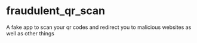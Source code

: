 # fraudulent_qr_scan
A fake app to scan your qr codes and redirect you to malicious websites as well as other things
